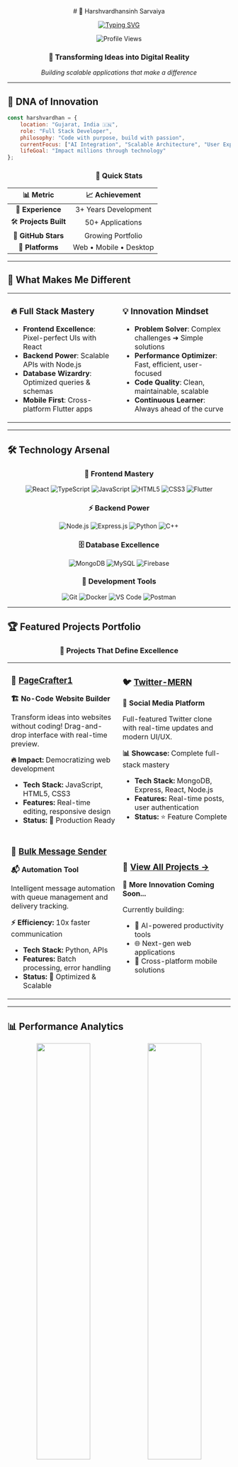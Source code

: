 
<div align="center">
# 💫 Harshvardhansinh Sarvaiya

[![Typing SVG](https://readme-typing-svg.herokuapp.com?font=Fira+Code&size=30&duration=2000&pause=1000&color=00D9FF&center=true&vCenter=true&width=600&lines=Full+Stack+Developer+%F0%9F%9A%80;Flutter+Specialist+%F0%9F%93%B1;Problem+Solver+%F0%9F%A7%A9;Open+Source+Contributor+%F0%9F%8C%8D;Always+Innovating+%F0%9F%92%A1)](https://git.io/typing-svg)

<img src="https://komarev.com/ghpvc/?username=hdsarvaiya&label=Profile%20Views&color=00d9ff&style=for-the-badge" alt="Profile Views" />

### 🎯 Transforming Ideas into Digital Reality

*Building scalable applications that make a difference*

</div>

---

## 🧬 DNA of Innovation

```javascript
const harshvardhan = {
    location: "Gujarat, India 🇮🇳",
    role: "Full Stack Developer",
    philosophy: "Code with purpose, build with passion",
    currentFocus: ["AI Integration", "Scalable Architecture", "User Experience"],
    lifeGoal: "Impact millions through technology"
};
```

<div align="center">

### 🚀 Quick Stats

| 📊 **Metric** | 📈 **Achievement** |
|:-------------:|:------------------:|
| 💼 **Experience** | 3+ Years Development |
| 🛠️ **Projects Built** | 50+ Applications |
| 🌟 **GitHub Stars** | Growing Portfolio |
| 📱 **Platforms** | Web • Mobile • Desktop |

</div>

---

## 🎯 What Makes Me Different

<table>
<tr>
<td width="50%">

### 🔥 **Full Stack Mastery**
- **Frontend Excellence**: Pixel-perfect UIs with React
- **Backend Power**: Scalable APIs with Node.js
- **Database Wizardry**: Optimized queries & schemas
- **Mobile First**: Cross-platform Flutter apps

</td>
<td width="50%">

### 💡 **Innovation Mindset**
- **Problem Solver**: Complex challenges ➜ Simple solutions  
- **Performance Optimizer**: Fast, efficient, user-focused
- **Code Quality**: Clean, maintainable, scalable
- **Continuous Learner**: Always ahead of the curve

</td>
</tr>
</table>

---

## 🛠️ Technology Arsenal

<div align="center">

### 🎨 **Frontend Mastery**
![React](https://img.shields.io/badge/React-20232A?style=for-the-badge&logo=react&logoColor=61DAFB)
![TypeScript](https://img.shields.io/badge/TypeScript-007ACC?style=for-the-badge&logo=typescript&logoColor=white)
![JavaScript](https://img.shields.io/badge/JavaScript-F7DF1E?style=for-the-badge&logo=javascript&logoColor=black)
![HTML5](https://img.shields.io/badge/HTML5-E34F26?style=for-the-badge&logo=html5&logoColor=white)
![CSS3](https://img.shields.io/badge/CSS3-1572B6?style=for-the-badge&logo=css3&logoColor=white)
![Flutter](https://img.shields.io/badge/Flutter-02569B?style=for-the-badge&logo=flutter&logoColor=white)

### ⚡ **Backend Power**
![Node.js](https://img.shields.io/badge/Node.js-43853D?style=for-the-badge&logo=node.js&logoColor=white)
![Express.js](https://img.shields.io/badge/Express.js-404D59?style=for-the-badge)
![Python](https://img.shields.io/badge/Python-3776AB?style=for-the-badge&logo=python&logoColor=white)
![C++](https://img.shields.io/badge/C++-00599C?style=for-the-badge&logo=cplusplus&logoColor=white)

### 🗄️ **Database Excellence**
![MongoDB](https://img.shields.io/badge/MongoDB-4EA94B?style=for-the-badge&logo=mongodb&logoColor=white)
![MySQL](https://img.shields.io/badge/MySQL-00000F?style=for-the-badge&logo=mysql&logoColor=white)
![Firebase](https://img.shields.io/badge/Firebase-039BE5?style=for-the-badge&logo=Firebase&logoColor=white)

### 🔧 **Development Tools**
![Git](https://img.shields.io/badge/Git-F05032?style=for-the-badge&logo=git&logoColor=white)
![Docker](https://img.shields.io/badge/Docker-2496ED?style=for-the-badge&logo=docker&logoColor=white)
![VS Code](https://img.shields.io/badge/VS_Code-0078D4?style=for-the-badge&logo=visual%20studio%20code&logoColor=white)
![Postman](https://img.shields.io/badge/Postman-FF6C37?style=for-the-badge&logo=postman&logoColor=white)

</div>

---

## 🏆 Featured Projects Portfolio

<div align="center">

### 🌟 **Projects That Define Excellence**

</div>

<table>
<tr>
<td width="50%">

### 🎨 [PageCrafter1](https://github.com/hdsarvaiya/pagecrafter1)
**🏗️ No-Code Website Builder**

Transform ideas into websites without coding! Drag-and-drop interface with real-time preview.

**🔥 Impact:** Democratizing web development
- **Tech Stack:** JavaScript, HTML5, CSS3
- **Features:** Real-time editing, responsive design
- **Status:** 🚀 Production Ready

</td>
<td width="50%">

### 🐦 [Twitter-MERN](https://github.com/hdsarvaiya/twitter-mern)
**📱 Social Media Platform**

Full-featured Twitter clone with real-time updates and modern UI/UX.

**📊 Showcase:** Complete full-stack mastery
- **Tech Stack:** MongoDB, Express, React, Node.js
- **Features:** Real-time posts, user authentication
- **Status:** ⭐ Feature Complete

</td>
</tr>
<tr>
<td width="50%">

### 🚀 [Bulk Message Sender](https://github.com/hdsarvaiya/Bulk-Message-Sender)
**📬 Automation Tool**

Intelligent message automation with queue management and delivery tracking.

**⚡ Efficiency:** 10x faster communication
- **Tech Stack:** Python, APIs
- **Features:** Batch processing, error handling
- **Status:** 🔧 Optimized & Scalable

</td>
<td width="50%">

### 💼 **[View All Projects →](https://github.com/hdsarvaiya?tab=repositories)**

**🎯 More Innovation Coming Soon...**

Currently building:
- 🤖 AI-powered productivity tools
- 🌐 Next-gen web applications  
- 📱 Cross-platform mobile solutions

</td>
</tr>
</table>

---

## 📊 Performance Analytics

<div align="center">

<img width="49%" src="https://github-readme-stats.vercel.app/api?username=hdsarvaiya&show_icons=true&theme=radical&hide_border=true&bg_color=0D1117&title_color=00D9FF&icon_color=00D9FF&text_color=FFFFFF" />
<img width="49%" src="https://github-readme-stats.vercel.app/api/top-langs/?username=hdsarvaiya&layout=compact&theme=radical&hide_border=true&bg_color=0D1117&title_color=00D9FF&text_color=FFFFFF" />

<img width="98%" src="https://github-readme-activity-graph.vercel.app/graph?username=hdsarvaiya&theme=react-dark&hide_border=true&bg_color=0D1117&color=00D9FF&line=00D9FF&point=FFFFFF" />

### 🔥 **Coding Streak**
<img src="https://github-readme-streak-stats.herokuapp.com?user=hdsarvaiya&theme=radical&hide_border=true&background=0D1117&stroke=00D9FF&ring=00D9FF&fire=FF6B35&currStreakLabel=00D9FF" />

</div>

---

## 🎖️ Achievements & Recognition

<div align="center">

| 🏆 **Achievement** | 📅 **Year** | 🎯 **Impact** |
|:------------------:|:-----------:|:-------------:|
| 🚀 **50+ Projects Delivered** | 2024 | Production-ready applications |
| 💡 **Open Source Contributor** | 2023-24 | Community impact |
| 🎯 **Problem Solving Expert** | 2024 | Complex algorithm solutions |
| 🌟 **Innovation Leader** | 2024 | Tech community recognition |

</div>

---

## 💼 Ready for Your Next Challenge

<div align="center">

### 🎯 **Seeking Opportunities In:**

<table>
<tr>
<td align="center" width="25%">
<img src="https://img.icons8.com/color/96/000000/code.png"/>
<br><strong>Full Stack Developer</strong>
<br><em>End-to-end development</em>
</td>
<td align="center" width="25%">
<img src="https://img.icons8.com/color/96/000000/react-native.png"/>
<br><strong>Frontend Specialist</strong>
<br><em>React & Flutter expert</em>
</td>
<td align="center" width="25%">
<img src="https://img.icons8.com/color/96/000000/api-settings.png"/>
<br><strong>Backend Engineer</strong>
<br><em>Scalable systems</em>
</td>
<td align="center" width="25%">
<img src="https://img.icons8.com/color/96/000000/mobile-app.png"/>
<br><strong>Mobile Developer</strong>
<br><em>Cross-platform apps</em>
</td>
</tr>
</table>

### 🚀 **What I Bring to Your Team:**

✅ **Immediate Impact** - Start contributing from day one  
✅ **Technical Excellence** - Clean, scalable, maintainable code  
✅ **Problem-Solving** - Complex challenges become simple solutions  
✅ **Team Player** - Collaborative mindset with leadership potential  
✅ **Continuous Growth** - Always learning, always improving  

</div>

---

## 🌐 Let's Connect & Build Something Amazing

<div align="center">

### 📬 **Get In Touch**

[![LinkedIn](https://img.shields.io/badge/LinkedIn-0077B5?style=for-the-badge&logo=linkedin&logoColor=white)](https://linkedin.com/in/your-linkedin)
[![Gmail](https://img.shields.io/badge/Gmail-D14836?style=for-the-badge&logo=gmail&logoColor=white)](mailto:your-email@gmail.com)
[![GitHub](https://img.shields.io/badge/GitHub-100000?style=for-the-badge&logo=github&logoColor=white)](https://github.com/hdsarvaiya)
[![Portfolio](https://img.shields.io/badge/Portfolio-FF5722?style=for-the-badge&logo=todoist&logoColor=white)](https://your-portfolio.com)

---

### 💫 **"Code is poetry written in logic"**

*Ready to turn your vision into reality. Let's build the future together.*

<img src="https://capsule-render.vercel.app/api?type=waving&color=gradient&customColorList=6,11,20&height=150&section=footer&text=Thanks%20for%20Visiting!&fontSize=42&fontColor=fff&animation=twinkling&fontAlignY=75"/>

</div>
